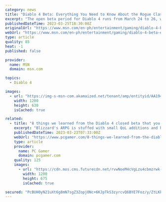 ```yaml
---
category: news
title: "Diablo 4 Beta: Everything You Need to Know About the Rogue Class Archetype"
excerpt: "The open beta period for Diablo 4 runs from March 24 to 26, wherein players have the chance to see Blizzard's latest entry in the classic ARPG franchise in action. During this period, players will be ..."
publishedDateTime: 2023-03-25T18:30:00Z
originalUrl: "https://www.msn.com/en-ph/entertainment/gaming/diablo-4-beta-everything-you-need-to-know-about-the-rogue-class-archetype/ar-AA194gcE"
webUrl: "https://www.msn.com/en-ph/entertainment/gaming/diablo-4-beta-everything-you-need-to-know-about-the-rogue-class-archetype/ar-AA194gcE"
type: article
quality: 85
heat: -1
published: false

provider:
  name: MSN
  domain: msn.com

topics:
  - Diablo 4

images:
  - url: "https://img-s-msn-com.akamaized.net/tenant/amp/entityid/AA1946pi.img?h=630&w=1200&m=6&q=60&o=t&l=f&f=jpg&x=595&y=187"
    width: 1200
    height: 630
    isCached: true

related:
  - title: "8 things we learned from the Diablo 4 closed beta that you should know too"
    excerpt: "Blizzard's ARPG is stuffed with small QoL additions and helpful tips that can be easily missed. With Diablo 4's open beta (opens in new tab) set to kick off and introduce more players to five classes, ..."
    publishedDateTime: 2023-03-23T07:33:00Z
    webUrl: "https://www.pcgamer.com/8-things-we-learned-from-the-diablo-4-closed-beta-that-you-should-know-too/"
    type: article
    provider:
      name: PC Gamer
      domain: pcgamer.com
    quality: 125
    images:
      - url: "https://cdn.mos.cms.futurecdn.net/rvwNoeM4cVgLzu4cbmzrwk-1200-80.jpg"
        width: 1200
        height: 675
        isCached: true

secured: "PcBUH0yN21uXt6g8mN7sgZ3ZopjONc+6KJpTkS3zyrcvQ6BYE7Foz/y/ZtLKkNOH3L3/qvOl/tuwSbHqDKGN4uOIybvpDiwh4UCA0/aMgdsoEBkJX+CF0bwMHWJYAwm88gOAtm227JAoAhcah4rYBGfv52k+SLNjLaCWno7UaXz2G50aSPZeHsGQtzn/fRQDF2UU6MDtRPJs10OYZtln1CbnYY1gJEFIFIhWIfCW+R8mpJyeTkZCGwhUsdWZatZGiF3vBqltPrN9yWd7XiXTKUp5YRfdzr/OLvgLCbEtjxP7Z33I36KW80KjKM4kY0+621kB33Mt0inwnd1a6yacgV1PdmgO/xy5CTGKoXMgVCQ=;FwERv5R58JEbyJtld5DNFQ=="
---
```


